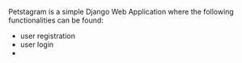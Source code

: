 Petstagram is a simple Django Web Application where the following functionalities can be found:
- user registration
- user login
- 
